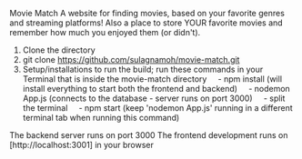 Movie Match
A website for finding movies, based on your favorite genres and streaming platforms! Also a place to store YOUR favorite movies and remember how much you enjoyed them (or didn't).

1. Clone the directory
2. git clone https://github.com/sulagnamoh/movie-match.git
3. Setup/installations to run the build; run these commands in your Terminal that is inside the movie-match directory
    - npm install (will install everything to start both the frontend and backend)
    - nodemon App.js (connects to the database - server runs on port 3000) 
    - split the terminal
    - npm start (keep 'nodemon App.js' running in a different terminal tab when running this command)

The backend server runs on port 3000
The frontend development runs on [http://localhost:3001] in your browser